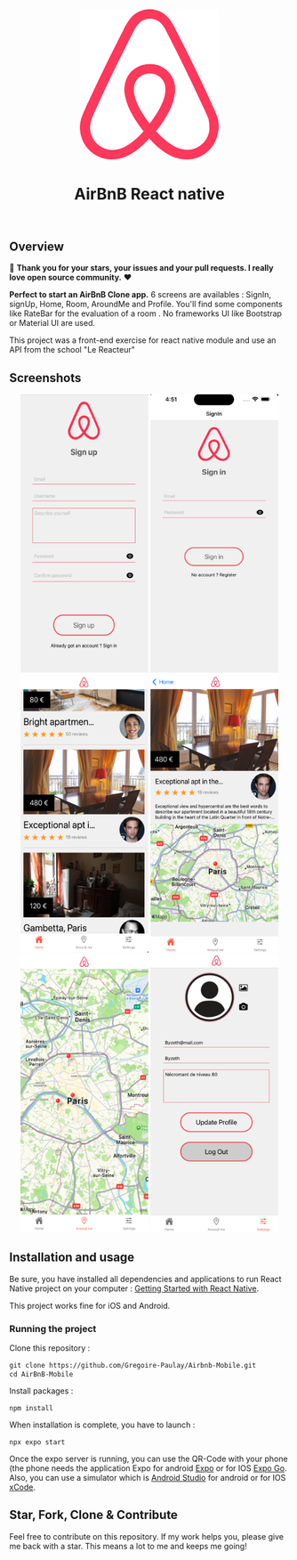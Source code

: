 <h2 align="center">

<img
		width="250"
		alt="AirBnB app - React Native"
		src="assets/logo.png">

</h2>

<h1 align="center">
AirBnB React native
</h1>

<br/>


## Overview

👏 **Thank you for your stars, your issues and your pull requests. I really love open source community.** ❤️

**Perfect to start an AirBnB Clone app.** 6 screens are availables : SignIn, signUp, Home, Room, AroundMe and Profile. You'll find some components like RateBar for the evaluation of a room . No frameworks UI like Bootstrap or Material UI are used.

This project was a front-end exercise for react native module and use an API from the school "Le Reacteur"

## Screenshots

<div align="center">

<img width="230" height="500" alt="Signup Screen" src="assets/screens/Sign-Up.png" />
<img width="230" height="500" alt="Signin Screen" src="assets/screens/Sign-In.png" />

<img width="230" height="500" alt="Home Screen" src="assets/screens/Home.png" />
<img width="230" height="500" alt="Room Screen" src="assets/screens/Room.png" />
<img width="230" height="500" alt="AroundMe Screen" src="assets/screens/AroundMe.png" />
<img width="230" height="500" alt="Profile Screen" src="assets/screens/Setting.png" />

</div>

## Installation and usage

Be sure, you have installed all dependencies and applications to run React Native project on your computer : [Getting Started with React Native](https://facebook.github.io/react-native/docs/getting-started).

This project works fine for iOS and Android.

### Running the project

Clone this repository :

```
git clone https://github.com/Gregoire-Paulay/Airbnb-Mobile.git
cd AirBnB-Mobile
```

Install packages :

```
npm install

```

When installation is complete, you have to launch :

```
npx expo start

```

Once the expo server is running, you can use the QR-Code with your phone (the phone needs the application Expo for android [Expo](https://play.google.com/store/apps/details?id=host.exp.exponent&hl=fr&gl=US) or for IOS [Expo Go](https://apps.apple.com/fr/app/expo-go/id982107779).
Also, you can use a simulator which is [Android Studio](https://developer.android.com/studio) for android or for IOS [xCode](https://apps.apple.com/fr/app/xcode/id497799835?mt=12).

## Star, Fork, Clone & Contribute

Feel free to contribute on this repository. If my work helps you, please give me back with a star. This means a lot to me and keeps me going!
